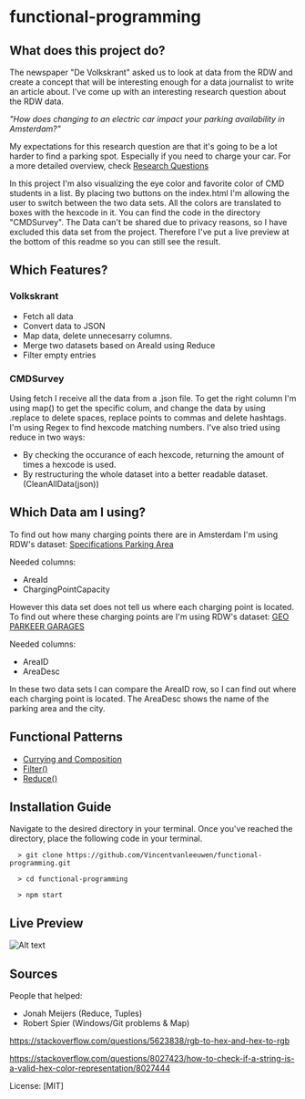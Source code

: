 # functional-programming

## What does this project do?

The newspaper "De Volkskrant" asked us to look at data from the RDW and create a concept that will be interesting enough for a data journalist to write an article about.
I've come up with an interesting research question about the RDW data.

*"How does changing to an electric car impact your parking availability in Amsterdam?"*

My expectations for this research question are that it's going to be a lot harder to find a parking spot. Especially if you need to charge your car.
For a more detailed overview, check [Research Questions](https://github.com/Vincentvanleeuwen/functional-programming/wiki/The-Research-of-the-Data)

In this project I'm also visualizing the eye color and favorite color of CMD students in a list. By placing two buttons on the index.html I'm allowing the user to switch between the two data sets. All the colors are translated to boxes with the hexcode in it. You can find the code in the directory "CMDSurvey". The Data can't be shared due to privacy reasons, so I have excluded this data set from the project. Therefore I've put a live preview at the bottom of this readme so you can still see the result.


## Which Features?

### Volkskrant
- Fetch all data
- Convert data to JSON
- Map data, delete unnecesarry columns.
- Merge two datasets based on AreaId using Reduce
- Filter empty entries

### CMDSurvey
Using fetch I receive all the data from a .json file. 
To get the right column I'm using map() to get the specific colum, and change the data by using .replace to delete spaces, replace points to commas and delete hashtags.
I'm using Regex to find hexcode matching numbers. 
I've also tried using reduce in two ways: 
- By checking the occurance of each hexcode, returning the amount of times a hexcode is used. 
- By restructuring the whole dataset into a better readable dataset. (CleanAllData(json))

## Which Data am I using?
To find out how many charging points there are in Amsterdam I'm using RDW's dataset: [Specifications Parking Area](https://opendata.rdw.nl/Parkeren/Open-Data-Parkeren-SPECIFICATIES-PARKEERGEBIED/b3us-f26s)

Needed columns:
- AreaId
- ChargingPointCapacity

However this data set does not tell us where each charging point is located.
To find out where these charging points are I'm using RDW's dataset: [GEO PARKEER GARAGES](https://opendata.rdw.nl/Parkeren/GEO-Parkeer-Garages/t5pc-eb34)

Needed columns:
- AreaID
- AreaDesc

In these two data sets I can compare the AreaID row, so I can find out where each charging point is located.
The AreaDesc shows the name of the parking area and the city.

## Functional Patterns

- [Currying and Composition](https://github.com/Vincentvanleeuwen/functional-programming/wiki/Functional-Programming)
- [Filter()](https://github.com/Vincentvanleeuwen/functional-programming/wiki/Filtering-a-Reduced-Array)
- [Reduce()](https://github.com/Vincentvanleeuwen/functional-programming/wiki/What-the-Reduce%3F!)

## Installation Guide

Navigate to the desired directory in your terminal. Once you've reached the directory, place the following code in your terminal.

```terminal
  > git clone https://github.com/Vincentvanleeuwen/functional-programming.git
  
  > cd functional-programming
  
  > npm start
```

## Live Preview

![Alt text](https://github.com/Vincentvanleeuwen/functional-programming/blob/main/media/datasetcolors.gif)


## Sources

People that helped: 
- Jonah Meijers (Reduce, Tuples)
- Robert Spier (Windows/Git problems & Map)

https://stackoverflow.com/questions/5623838/rgb-to-hex-and-hex-to-rgb

https://stackoverflow.com/questions/8027423/how-to-check-if-a-string-is-a-valid-hex-color-representation/8027444


License: [MIT]
